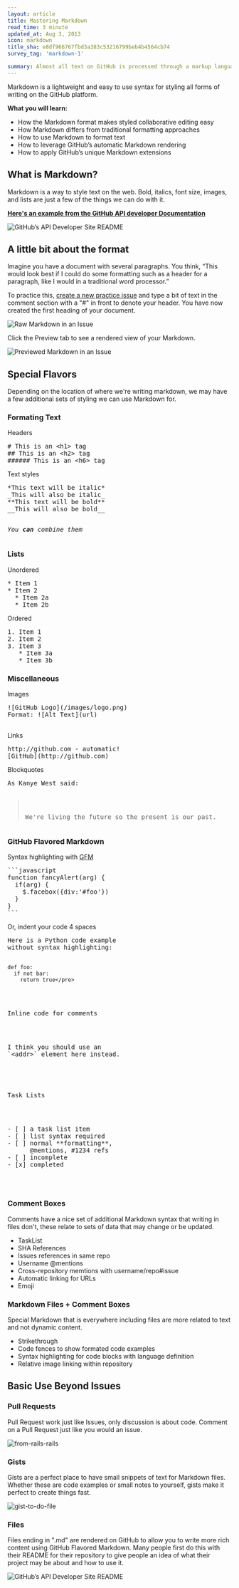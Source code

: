 ```yaml
---
layout: article
title: Mastering Markdown
read_time: 3 minute
updated_at: Aug 3, 2013
icon: markdown
title_sha: e8df966767fbd3a383c53216799beb4b4564cb74
survey_tag: 'markdown-1'

summary: Almost all text on GitHub is processed through a markup language called <em>Markdown</em> — it's an easy way to include simple formatting (like <em>italics</em>, <strong>bold words</strong>, lists, and <a href="/basics/mastering-markdown">links</a>). This guide will show you the ins-and-outs of Markdown on GitHub.
---
```


<a id="intro" title="Intro" class="toc-item"></a>
Markdown is a lightweight and easy to use syntax for styling all forms of writing on the GitHub platform.

**What you will learn:**

* How the Markdown format makes styled collaborative editing easy
* How Markdown differs from traditional formatting approaches
* How to use Markdown to format text
* How to leverage GitHub’s automatic Markdown rendering
* How to apply GitHub’s unique Markdown extensions

<a id="what" title="What is Markdown?" class="toc-item"></a>
## What is Markdown?

Markdown is a way to style text on the web. Bold, italics, font size, images, and lists are just a few of the things we can do with it.

<strong><a href="https://github.com/github/developer.github.com" target="_blank">Here's an example from the GitHub API developer Documentation</a></strong>

![GitHub’s API Developer Site README](masteringmarkdown-github-developer-api-readme.jpg)


<a id="format" title="The Format" class="toc-item"></a>
## A little bit about the format

Imagine you have a document with several paragraphs. You think, “This would look best if I could do some formatting such as a header for a paragraph, like I would in a traditional word processor.”

To practice this, [create a new practice issue](https://github.com/githubtraining/sample-markdown/issues/new) and type a bit of text in the comment section with a "#" in front to denote your header. You have now created the first heading of your document.

![Raw Markdown in an Issue](masteringmarkdown-sample-issue-raw.jpg)

Click the Preview tab to see a rendered view of your Markdown.

![Previewed Markdown in an Issue](masteringmarkdown-sample-issue-preview.jpg)

<a id="special" title="Special Flavors" class="toc-item"></a>
## Special Flavors
Depending on the location of where we're writing markdown, we may have a few additional sets of styling we can use Markdown for.

<div id="markdown-special-flavors">

  <h3>Formating Text</h3>
  <p>Headers</p>
  <pre>
# This is an &lt;h1&gt; tag
## This is an &lt;h2&gt; tag
###### This is an &lt;h6&gt; tag</pre>

  <p>Text styles</p>
  <pre>
*This text will be italic*
_This will also be italic_
**This text will be bold**
__This will also be bold__

*You **can** combine them*</pre>

  <h3>Lists</h3>
  <p>Unordered</p>
  <pre>
* Item 1
* Item 2
  * Item 2a
  * Item 2b</pre>
  <p>Ordered</p>
  <pre>
1. Item 1
2. Item 2
3. Item 3
   * Item 3a
   * Item 3b</pre>

  <h3>Miscellaneous</h3>
  <p>Images</p>
  <pre>
![GitHub Logo](/images/logo.png)
Format: ![Alt Text](url)
  </pre>
  <p>Links</p>
  <pre>
http://github.com - automatic!
[GitHub](http://github.com)</pre>
  <p>Blockquotes</p>
  <pre>
As Kanye West said:

> We're living the future so
> the present is our past.</pre>

  <h3>GitHub Flavored Markdown</h3>
  <p>Syntax highlighting with <a href="http://github.github.com/github-flavored-markdown/" title="GitHub Flavored Markdown" target="_blank">GFM</a></p>
  <pre>
```javascript
function fancyAlert(arg) {
  if(arg) {
    $.facebox({div:'#foo'})
  }
}
```</pre>
  <p>Or, indent your code 4 spaces</p>
  <pre>
Here is a Python code example
without syntax highlighting:

    def foo:
      if not bar:
        return true</pre>
  <p>Inline code for comments</p>
  <pre>
I think you should use an
`&lt;addr&gt;` element here instead.</pre>

  <p>Task Lists</p>
  <pre>
- [ ] a task list item
- [ ] list syntax required
- [ ] normal **formatting**,
      @mentions, #1234 refs
- [ ] incomplete
- [x] completed </pre>

</div>

### Comment Boxes
Comments have a nice set of additional Markdown syntax that writing in files don't, these relate to sets of data that may change or be updated.

* TaskList
* SHA References
* Issues references in same repo
* Username @mentions
* Cross-repository memtions with username/repo#issue
* Automatic linking for URLs
* Emoji

### Markdown Files + Comment Boxes
Special Markdown that is everywhere including files are more related to text and not dynamic content.

* Strikethrough
* Code fences to show formated code examples
* Syntax highlighting for code blocks with language definition
* Relative image linking within repository

<a id="gfm" title="Basic Use Beyond Issues" class="toc-item"></a>
## Basic Use Beyond Issues

### Pull Requests
Pull Request work just like Issues, only discussion is about code. Comment on a Pull Request just like you would an issue.

![from-rails-rails](https://f.cloud.github.com/assets/45141/1573881/09a0fbd4-5136-11e3-8e60-27ad047cce2a.png)

### Gists
Gists are a perfect place to have small snippets of text for Markdown files. Whether these are code examples or small notes to yourself, gists make it perfect to create things fast.

![gist-to-do-file](https://f.cloud.github.com/assets/45141/1545382/9b986474-4d75-11e3-8e26-c712711fcdda.png)


### Files

Files ending in ".md" are rendered on GitHub to allow you to write more rich content using GitHub Flavored Markdown. Many people first do this with their README for their repository to give people an idea of what their project may be about and how to use it.

![GitHub’s API Developer Site README](masteringmarkdown-github-developer-api-readme.jpg)

</div>
